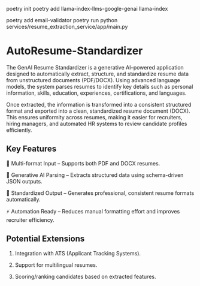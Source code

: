 poetry init
poetry add llama-index-llms-google-genai llama-index

poetry add email-validator
poetry run python services/resume_extraction_service/app/main.py

# AutoResume-Standardizer

The GenAI Resume Standardizer is a generative AI–powered application designed to automatically extract, structure, and standardize resume data from unstructured documents (PDF/DOCX). Using advanced language models, the system parses resumes to identify key details such as personal information, skills, education, experiences, certifications, and languages.

Once extracted, the information is transformed into a consistent structured format and exported into a clean, standardized resume document (DOCX). This ensures uniformity across resumes, making it easier for recruiters, hiring managers, and automated HR systems to review candidate profiles efficiently.

## Key Features

📄 Multi-format Input – Supports both PDF and DOCX resumes.

🤖 Generative AI Parsing – Extracts structured data using schema-driven JSON outputs.

🎯 Standardized Output – Generates professional, consistent resume formats automatically.

⚡ Automation Ready – Reduces manual formatting effort and improves recruiter efficiency.

## Potential Extensions

1. Integration with ATS (Applicant Tracking Systems).

2. Support for multilingual resumes.

3. Scoring/ranking candidates based on extracted features.
